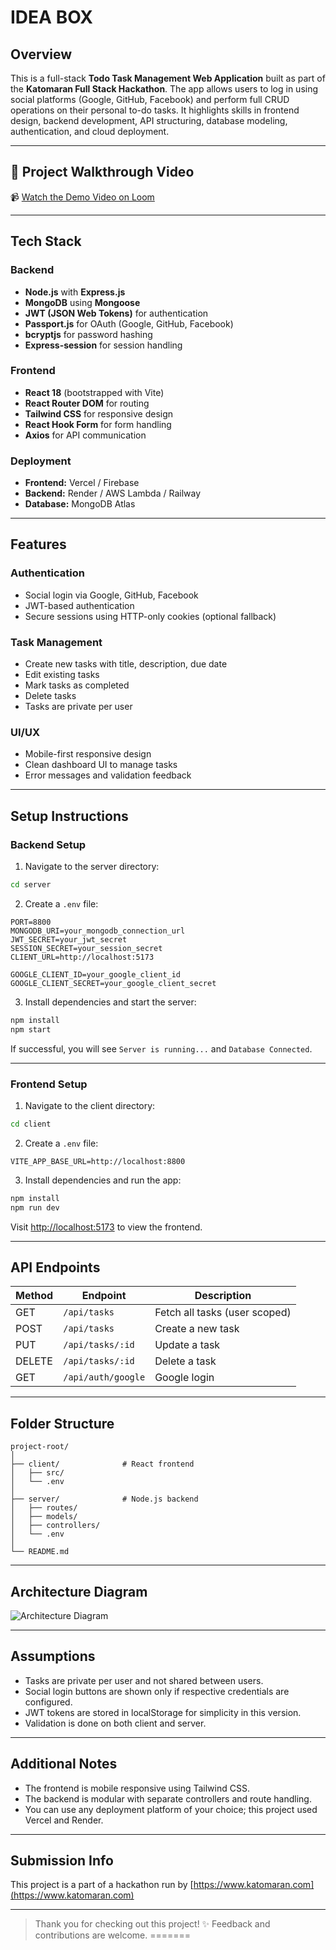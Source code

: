 #  IDEA BOX

##  Overview

This is a full-stack **Todo Task Management Web Application** built as part of the **Katomaran Full Stack Hackathon**. The app allows users to log in using social platforms (Google, GitHub, Facebook) and perform full CRUD operations on their personal to-do tasks. It highlights skills in frontend design, backend development, API structuring, database modeling, authentication, and cloud deployment.

---

## 🎥 Project Walkthrough Video

📹 [Watch the Demo Video on Loom](https://drive.google.com/file/d/16oExM62GwxW2tUFelyY77RHiPeOctA83/view?usp=sharing)

---

##  Tech Stack

### Backend

- **Node.js** with **Express.js**
- **MongoDB** using **Mongoose**
- **JWT (JSON Web Tokens)** for authentication
- **Passport.js** for OAuth (Google, GitHub, Facebook)
- **bcryptjs** for password hashing
- **Express-session** for session handling

### Frontend

- **React 18** (bootstrapped with Vite)
- **React Router DOM** for routing
- **Tailwind CSS** for responsive design
- **React Hook Form** for form handling
- **Axios** for API communication

### Deployment

- **Frontend:** Vercel / Firebase
- **Backend:** Render / AWS Lambda / Railway
- **Database:** MongoDB Atlas

---

##  Features

###  Authentication

- Social login via Google, GitHub, Facebook
- JWT-based authentication
- Secure sessions using HTTP-only cookies (optional fallback)

###  Task Management

- Create new tasks with title, description, due date
- Edit existing tasks
- Mark tasks as completed
- Delete tasks
- Tasks are private per user

###  UI/UX

- Mobile-first responsive design
- Clean dashboard UI to manage tasks
- Error messages and validation feedback

---

##  Setup Instructions

###  Backend Setup

1. Navigate to the server directory:

```bash
cd server
```

2. Create a `.env` file:

```env
PORT=8800
MONGODB_URI=your_mongodb_connection_url
JWT_SECRET=your_jwt_secret
SESSION_SECRET=your_session_secret
CLIENT_URL=http://localhost:5173

GOOGLE_CLIENT_ID=your_google_client_id
GOOGLE_CLIENT_SECRET=your_google_client_secret

```

3. Install dependencies and start the server:

```bash
npm install
npm start
```

If successful, you will see `Server is running...` and `Database Connected`.

---

###  Frontend Setup

1. Navigate to the client directory:

```bash
cd client
```

2. Create a `.env` file:

```env
VITE_APP_BASE_URL=http://localhost:8800
```

3. Install dependencies and run the app:

```bash
npm install
npm run dev
```

Visit [http://localhost:5173](http://localhost:5173) to view the frontend.

---

##  API Endpoints

| Method | Endpoint             | Description                   |
| ------ | -------------------- | ----------------------------- |
| GET    | `/api/tasks`         | Fetch all tasks (user scoped) |
| POST   | `/api/tasks`         | Create a new task             |
| PUT    | `/api/tasks/:id`     | Update a task                 |
| DELETE | `/api/tasks/:id`     | Delete a task                 |
| GET    | `/api/auth/google`   | Google login                  |

---

##  Folder Structure

```
project-root/
│
├── client/              # React frontend
│   ├── src/
│   └── .env
│
├── server/              # Node.js backend
│   ├── routes/
│   ├── models/
│   ├── controllers/
│   └── .env
│
└── README.md
```

---

##  Architecture Diagram

![Architecture Diagram](https://your-image-link.com/diagram.png)

---


##  Assumptions

- Tasks are private per user and not shared between users.
- Social login buttons are shown only if respective credentials are configured.
- JWT tokens are stored in localStorage for simplicity in this version.
- Validation is done on both client and server.

---

##  Additional Notes

- The frontend is mobile responsive using Tailwind CSS.
- The backend is modular with separate controllers and route handling.
- You can use any deployment platform of your choice; this project used Vercel and Render.

---

##  Submission Info

This project is a part of a hackathon run by [https://www.katomaran.com](https://www.katomaran.com)


---


> Thank you for checking out this project! ✨ Feedback and contributions are welcome.
=======

